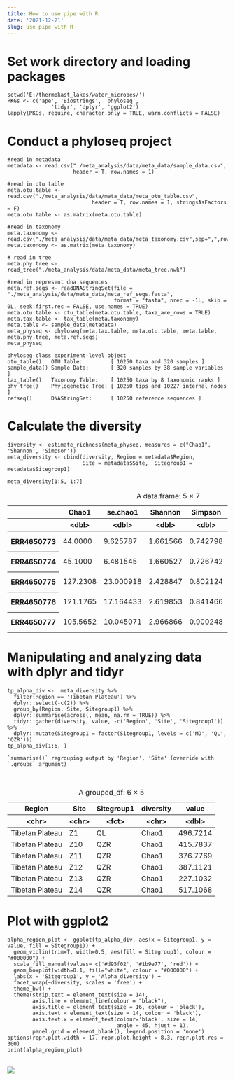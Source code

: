 ```yaml
---
title: How to use pipe with R
date: '2021-12-21'
slug: use pipe with R
---
```


# Set work directory and loading packages

```
setwd('E:/thermokast_lakes/water_microbes/')
PKGs <- c('ape', 'Biostrings', 'phyloseq',               
              'tidyr', 'dplyr', 'ggplot2')
lapply(PKGs, require, character.only = TRUE, warn.conflicts = FALSE)
```


# Conduct a phyloseq project
```
#read in metadata
metadata <- read.csv("./meta_analysis/data/meta_data/sample_data.csv",
                     header = T, row.names = 1)

#read in otu table
meta.otu.table <- read.csv("./meta_analysis/data/meta_data/meta_otu_table.csv",
                           header = T, row.names = 1, stringsAsFactors = F)
meta.otu.table <- as.matrix(meta.otu.table)

#read in taxonomy
meta.taxonomy <- read.csv("./meta_analysis/data/meta_data/meta_taxonomy.csv",sep=",",row.names=1)
meta.taxonomy <- as.matrix(meta.taxonomy)

# read in tree
meta.phy.tree <- read_tree("./meta_analysis/data/meta_data/meta_tree.nwk")

#read in represent dna sequences
meta.ref.seqs <- readDNAStringSet(file = "./meta_analysis/data/meta_data/meta_ref_seqs.fasta",
                                  format = "fasta", nrec = -1L, skip = 0L, seek.first.rec = FALSE, use.names = TRUE)
meta.otu.table <- otu_table(meta.otu.table, taxa_are_rows = TRUE)
meta.tax.table <- tax_table(meta.taxonomy)
meta.table <- sample_data(metadata)
meta_physeq <- phyloseq(meta.tax.table, meta.otu.table, meta.table, meta.phy.tree, meta.ref.seqs)
meta_physeq
```


    phyloseq-class experiment-level object
    otu_table()   OTU Table:         [ 10250 taxa and 320 samples ]
    sample_data() Sample Data:       [ 320 samples by 38 sample variables ]
    tax_table()   Taxonomy Table:    [ 10250 taxa by 8 taxonomic ranks ]
    phy_tree()    Phylogenetic Tree: [ 10250 tips and 10227 internal nodes ]
    refseq()      DNAStringSet:      [ 10250 reference sequences ]


# Calculate the diversity
```
diversity <- estimate_richness(meta_physeq, measures = c("Chao1", 'Shannon', 'Simpson'))
meta_diversity <- cbind(diversity, Region = metadata$Region,
                        Site = metadata$Site,  Sitegroup1 = metadata$Sitegroup1)
```


```
meta_diversity[1:5, 1:7]
```


<table class="dataframe">
<caption>A data.frame: 5 × 7</caption>
<thead>
	<tr><th></th><th scope=col>Chao1</th><th scope=col>se.chao1</th><th scope=col>Shannon</th><th scope=col>Simpson</th><th scope=col>Region</th><th scope=col>Site</th><th scope=col>Sitegroup1</th></tr>
	<tr><th></th><th scope=col>&lt;dbl&gt;</th><th scope=col>&lt;dbl&gt;</th><th scope=col>&lt;dbl&gt;</th><th scope=col>&lt;dbl&gt;</th><th scope=col>&lt;chr&gt;</th><th scope=col>&lt;chr&gt;</th><th scope=col>&lt;chr&gt;</th></tr>
</thead>
<tbody>
	<tr><th scope=row>ERR4650773</th><td> 44.0000</td><td> 9.625787</td><td>1.661566</td><td>0.742798</td><td>Pan-Arctic</td><td>A</td><td>North_East Siberia</td></tr>
	<tr><th scope=row>ERR4650774</th><td> 45.1000</td><td> 6.481545</td><td>1.660527</td><td>0.726742</td><td>Pan-Arctic</td><td>A</td><td>North_East Siberia</td></tr>
	<tr><th scope=row>ERR4650775</th><td>127.2308</td><td>23.000918</td><td>2.428847</td><td>0.802124</td><td>Pan-Arctic</td><td>A</td><td>North_East Siberia</td></tr>
	<tr><th scope=row>ERR4650776</th><td>121.1765</td><td>17.164433</td><td>2.619853</td><td>0.841466</td><td>Pan-Arctic</td><td>A</td><td>North_East Siberia</td></tr>
	<tr><th scope=row>ERR4650777</th><td>105.5652</td><td>10.045071</td><td>2.966866</td><td>0.900248</td><td>Pan-Arctic</td><td>A</td><td>North_East Siberia</td></tr>
</tbody>
</table>



# Manipulating and analyzing data with dplyr and tidyr

```
tp_alpha_div <-  meta_diversity %>% 
  filter(Region == 'Tibetan Plateau') %>%
  dplyr::select(-c(2)) %>%
  group_by(Region, Site, Sitegroup1) %>%
  dplyr::summarise(across(, mean, na.rm = TRUE)) %>%
  tidyr::gather(diversity, value, -c('Region', 'Site', 'Sitegroup1')) %>%
  dplyr::mutate(Sitegroup1 = factor(Sitegroup1, levels = c('MD', 'QL', 'QZR')))
tp_alpha_div[1:6, ]
```

    `summarise()` regrouping output by 'Region', 'Site' (override with `.groups` argument)


​    


<table class="dataframe">
<caption>A grouped_df: 6 × 5</caption>
<thead>
	<tr><th scope=col>Region</th><th scope=col>Site</th><th scope=col>Sitegroup1</th><th scope=col>diversity</th><th scope=col>value</th></tr>
	<tr><th scope=col>&lt;chr&gt;</th><th scope=col>&lt;chr&gt;</th><th scope=col>&lt;fct&gt;</th><th scope=col>&lt;chr&gt;</th><th scope=col>&lt;dbl&gt;</th></tr>
</thead>
<tbody>
	<tr><td>Tibetan Plateau</td><td>Z1 </td><td>QL </td><td>Chao1</td><td>496.7214</td></tr>
	<tr><td>Tibetan Plateau</td><td>Z10</td><td>QZR</td><td>Chao1</td><td>415.7837</td></tr>
	<tr><td>Tibetan Plateau</td><td>Z11</td><td>QZR</td><td>Chao1</td><td>376.7769</td></tr>
	<tr><td>Tibetan Plateau</td><td>Z12</td><td>QZR</td><td>Chao1</td><td>387.1121</td></tr>
	<tr><td>Tibetan Plateau</td><td>Z13</td><td>QZR</td><td>Chao1</td><td>227.1032</td></tr>
	<tr><td>Tibetan Plateau</td><td>Z14</td><td>QZR</td><td>Chao1</td><td>517.1068</td></tr>
</tbody>
</table>



# Plot with ggplot2
```
alpha_region_plot <- ggplot(tp_alpha_div, aes(x = Sitegroup1, y = value, fill = Sitegroup1)) +
  geom_violin(trim=T, width=0.5, aes(fill = Sitegroup1), colour = "#000000") +
  scale_fill_manual(values= c('#d95f02', '#1b9e77', 'red')) +
  geom_boxplot(width=0.1, fill="white", colour = "#000000") +
  labs(x = 'Sitegroup1', y = 'Alpha diversity') +
  facet_wrap(~diversity, scales = 'free') +
  theme_bw() +
  theme(strip.text = element_text(size = 14),
        axis.line = element_line(colour = "black"),
        axis.title = element_text(size = 16, colour = 'black'),
        axis.text = element_text(size = 14, colour = 'black'),
        axis.text.x = element_text(colour='black', size = 14, 
                                   angle = 45, hjust = 1),
        panel.grid = element_blank(), legend.position = 'none')
options(repr.plot.width = 17, repr.plot.height = 8.3, repr.plot.res = 300)
print(alpha_region_plot)
```


​    
![](/images/tree.jpg)
​    

